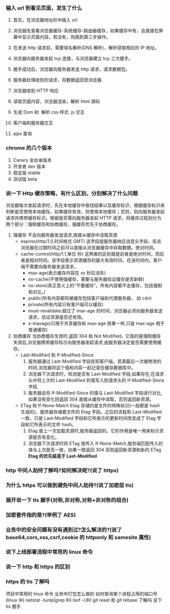 ### 输入 url 到看见页面，发生了什么

1. 首先，在浏览器地址栏中输入 url

2. 浏览器先查看浏览器缓存-系统缓存-路由器缓存，如果缓存中有，会直接在屏幕中显示页面内容。若没有，则跳到第三步操作。

3. 在发送 http 请求前，需要域名解析(DNS 解析)，解析获取相应的 IP 地址。

4. 浏览器向服务器发起 tcp 连接，与浏览器建立 tcp 三次握手。

5. 握手成功后，浏览器向服务器发送 http 请求，请求数据包。

6. 服务器处理收到的请求，将数据返回至浏览器

7. 浏览器收到 HTTP 响应

8. 读取页面内容，浏览器渲染，解析 html 源码

9. 生成 Dom 树. 解析 css 样式. js 交互

10. 客户端和服务器交互

11. ajax 查询

### chrome 的几个版本

1. Canary 金丝雀版本
2. 开发者 dev 版本
3. 稳定版 stable
4. 测试版 beta

### 说一下 Http 缓存策略，有什么区别，分别解决了什么问题

浏览器每次发起请求时，先在本地缓存中查找结果以及缓存标识，根据缓存标识来判断是否使用本地缓存。如果缓存有效，则使用本地缓存；否则，则向服务器发起请求并携带缓存标识。根据是否需向服务器发起 HTTP 请求，将缓存过程划分为两个部分：强制缓存和协商缓存，强缓存优先于协商缓存。

1. 强缓存
   不会向服务器发送请求,直接从缓存中读取资源
   - expires(http/1.0,时间格式 GMT)
     该字段是服务器响应消息头字段，告诉浏览器在过期时间之前可以直接从浏览器缓存中存取数据。绝对时间。
   - cache-control(http/1.1,单位 秒)
     这两者的区别就是前者是绝对时间，而后者是相对时间。该字段表示资源缓存的最大有效时间，在该时间内，客户端不需要向服务器发送请求。
     - max-age(表示缓存内容在 xx 秒后消失)
     - no-cache(不使用强缓存，需要与服务器验证缓存是否新鲜)
     - no-store(真正意义上的“不要缓存”。所有内容都不走缓存，包括强制和对比。)
     - public(所有内容都将被缓存包括客户端和代理服务器， 如 cdn)
     - private(所有内容只有客户端可以缓存)
     - must-revalidate:超过了 max-age 的时间，浏览器必须向服务器发送请求，验证资源是否还有效。
     - s-maxage(只用于共享缓存和 max-age 效果一样,只是 max-age 用于普通缓存)
2. 协商缓存
   当协商缓存生效时,返回 304 和 Not Modified。它指的是强制缓存失效后,浏览器携带缓存标示向服务器发起请求,由服务器决定是否需要使用缓存。
   - Last-Modified 和 If-Modified-Since
     1. 服务器通过 Last-Modified 字段告知客户端，资源最后一次被修改的时间,浏览器将这个值和内容一起记录在缓存数据库中。
     2. 浏览器下次请求时，检测是否有 Last-Modified 字段,如果存在,在请求头中将上次的 Last-Modified 的值写入到请求头的 If-Modified-Since 字段.
     3. 服务器会将 If-Modified-Since 的值与 Last-Modified 字段进行对比, 如果没有变化则返回 304 直接从缓存中读取，否则返回新资源。
   - ETag 和 If-None-Match
     Etag 存储的是文件的特殊标识(一般都是 hash 生成的)，服务器存储着文件的 Etag 字段。之后的流程和 Last-Modified 一致，只是 Last-Modified 字段和它所表示的更新时间改变成了 Etag 字段和它所表示的文件 hash。
     1. Etag 是上一次加载资源时,服务器返回的。它的作用是唯一用来标示资源是否有变化。
     2. 浏览器下次请求时将 ETag 值传入 If-None-Match,服务端匹配传入的值与上次是否一致，如果一致返回 304 否则返回新资源和新的 ETag
        **Etag 的优先级高于 Last-Modified**

### http 中间人劫持了解吗?如何解决呢?(说了 https)

### 为什么 https 可以做到避免中间人劫持?(说了加密层 tls)

### 展开说一下 tls 握手(对称,非对称,对称+非对称的组合)

### 加密套件指的是?(举例了 AES)

### 业务中的安全问题有没有遇到过?怎么解决的?(说了 base64,cors,xss,csrf,cookie 的 httponly 和 samesite 属性)

### 说下上线部署流程中常用的 linux 命令

### 说一下 http 和 https 的区别

### https 的 tls 了解吗

项目中常用的 linux 命令
业务中打包怎么做的
如何查询某个进程占用的端口号(linux 中) netstat -tunlp|grep 80 lsof -i:80
git reset 和 git rebase 了解吗
说下 tls 握手
